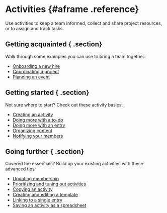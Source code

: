 # Activities {#aframe .reference}

Use activities to keep a team informed, collect and share project resources, or to assign and track tasks.

## Getting acquainted { .section}

Walk through some examples you can use to bring a team together:

-   [Onboarding a new hire](c_onboard_new_hire.md)
-   [Coordinating a project](c_coordinate_proect.md)
-   [Planning an event](c_plan_event.md)

## Getting started { .section}

Not sure where to start? Check out these activity basics:

-   [Creating an activity](c_create_activity.md)
-   [Doing more with a to-do](c_adding_a_todo.md)
-   [Doing more with an entry](c_add_entry.md)
-   [Organizing content](c_organize_sections.md)
-   [Notifying your members](c_notify_members.md)

## Going further { .section}

Covered the essentials? Build up your existing activities with these advanced tips:

-   [Updating membership](c_membership.md)
-   [Prioritizing and tuning out activities](c_prioritize_activity.md)
-   [Copying an activity](c_copy_activity.md)
-   [Creating and editing a template](c_using_templates.md)
-   [Linking to a single entry](c_get_web_link_for_entry.md)
-   [Saving an activity as a spreadsheet](c_save_activity_as_csv.md)

